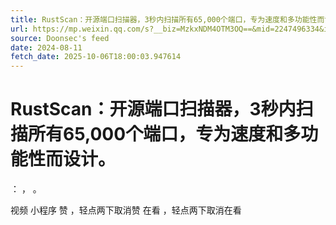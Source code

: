 ```yaml
---
title: RustScan：开源端口扫描器，3秒内扫描所有65,000个端口，专为速度和多功能性而设计。
url: https://mp.weixin.qq.com/s?__biz=MzkxNDM4OTM3OQ==&mid=2247496334&idx=1&sn=75ef70a1b4aedbe7562cb78fbd4deb25
source: Doonsec's feed
date: 2024-08-11
fetch_date: 2025-10-06T18:00:03.947614
---
```


# RustScan：开源端口扫描器，3秒内扫描所有65,000个端口，专为速度和多功能性而设计。

：
，
。

视频
小程序
赞
，轻点两下取消赞
在看
，轻点两下取消在看